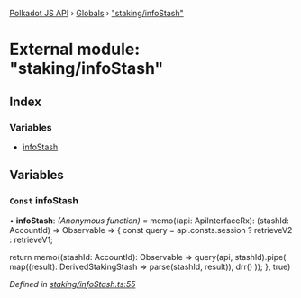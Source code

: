 [Polkadot JS API](../README.md) › [Globals](../globals.md) › ["staking/infoStash"](_staking_infostash_.md)

# External module: "staking/infoStash"

## Index

### Variables

* [infoStash](_staking_infostash_.md#const-infostash)

## Variables

### `Const` infoStash

• **infoStash**: *(Anonymous function)* =  memo((api: ApiInterfaceRx): (stashId: AccountId) => Observable<DerivedStakingStash> => {
  const query = api.consts.session
    ? retrieveV2
    : retrieveV1;

  return memo((stashId: AccountId): Observable<DerivedStakingStash> =>
    query(api, stashId).pipe(
      map((result): DerivedStakingStash => parse(stashId, result)),
      drr()
    ));
}, true)

*Defined in [staking/infoStash.ts:55](https://github.com/polkadot-js/api/blob/e601ae27a1/packages/api-derive/src/staking/infoStash.ts#L55)*
